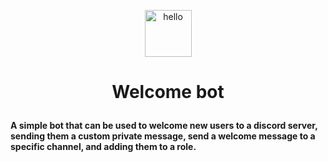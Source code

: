 <p align="center"> <img width="75" alt="hello" src="https://user-images.githubusercontent.com/88873588/152376709-bf1f48c1-2eb9-4b0b-be4a-ae8627cc8dcc.png">

  
# <p align="center"> Welcome bot </p>

**A simple bot that can be used to welcome new users to a discord server, sending them a custom private message, send a welcome message to a specific channel, and adding them to a role.**
